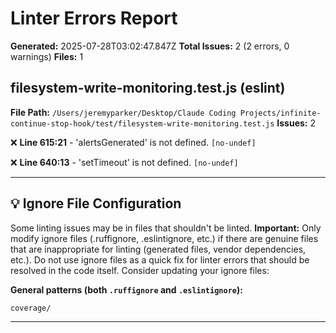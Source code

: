 # Linter Errors Report

**Generated:** 2025-07-28T03:02:47.847Z
**Total Issues:** 2 (2 errors, 0 warnings)
**Files:** 1

## filesystem-write-monitoring.test.js (eslint)

**File Path:** `/Users/jeremyparker/Desktop/Claude Coding Projects/infinite-continue-stop-hook/test/filesystem-write-monitoring.test.js`
**Issues:** 2

❌ **Line 615:21** - 'alertsGenerated' is not defined. `[no-undef]`

❌ **Line 640:13** - 'setTimeout' is not defined. `[no-undef]`

---

## 💡 Ignore File Configuration

Some linting issues may be in files that shouldn't be linted. **Important:** Only modify ignore files (.ruffignore, .eslintignore, etc.) if there are genuine files that are inappropriate for linting (generated files, vendor dependencies, etc.). Do not use ignore files as a quick fix for linter errors that should be resolved in the code itself. Consider updating your ignore files:

**General patterns (both `.ruffignore` and `.eslintignore`):**
```
coverage/
```

---

